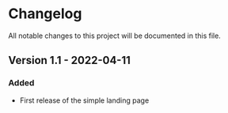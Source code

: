 # Changelog

All notable changes to this project will be documented in this file.

## Version 1.1 - 2022-04-11

### Added
- First release of the simple landing page

